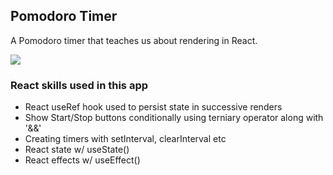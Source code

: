 ## Pomodoro Timer

A Pomodoro timer that teaches us about rendering in React.


[![](https://scotch-res.cloudinary.com/video/upload/vs_50,dl_200,e_loop/v1592352061/01_-_pomodoro_uwan1y.gif)](https://learn.chrisoncode.io/courses/10-react-apps-series-a/348620-01-pomodoro/992082-00-pomodoro-preview)

### React skills used in this app

- React useRef hook used to persist state in successive renders
- Show Start/Stop buttons conditionally using terniary operator along with '&&'
- Creating timers with setInterval, clearInterval etc
- React state w/ useState()
- React effects w/ useEffect()
